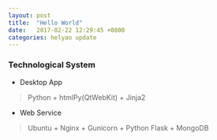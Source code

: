 ```yaml
---
layout: post
title:  "Hello World"
date:   2017-02-22 12:29:45 +0800
categories: helyao update
---
```


### Technological System

- Desktop App
> Python + htmlPy(QtWebKit) + Jinja2


- Web Service
> Ubuntu + Nginx + Gunicorn + Python Flask + MongoDB 

